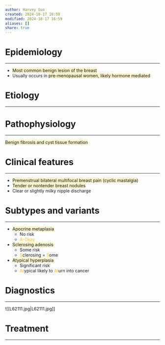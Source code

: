 ```yaml
---
author: Harvey Guo
created: 2024-10-17 16:59
modified: 2024-10-17 16:59
aliases: []
share: true
---
```

# Epidemiology
---
- <span style="background:rgba(240, 200, 0, 0.2)">Most common benign lesion of the breast</span>
- Usually occurs in <span style="background:rgba(240, 200, 0, 0.2)">pre-menopausal women, likely hormone mediated</span>

# Etiology
---


# Pathophysiology
---
<span style="background:rgba(240, 200, 0, 0.2)">Benign fibrosis and cyst tissue formation</span>

# Clinical features
---
- <span style="background:rgba(240, 200, 0, 0.2)">Premenstrual bilateral multifocal breast pain (cyclic mastalgia)</span>
- <span style="background:rgba(240, 200, 0, 0.2)">Tender or nontender breast nodules</span>
- Clear or slightly milky nipple discharge

# Subtypes and variants
---
- <span style="background:rgba(240, 200, 0, 0.2)">Apocrine metaplasia</span>
	- No risk
	- <font color="#ffc000">A-Okay</font>
- <span style="background:rgba(240, 200, 0, 0.2)">Sclerosing adenosis</span>
	- Some risk
	- <font color="#ffc000">S</font>clerosing = <font color="#ffc000">S</font>ome
- <span style="background:rgba(240, 200, 0, 0.2)">Atypical hyperplasia</span>
	- Significant risk
	- <font color="#ffc000">At</font>ypical likely to <font color="#ffc000">At</font>urn into cancer


# Diagnostics
---
![[L62111.jpg|L62111.jpg]]

# Treatment
---

